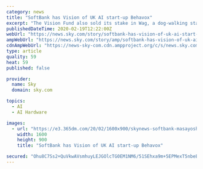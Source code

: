 ```yaml
---
category: news
title: "SoftBank has Vision of UK AI start-up Behavox"
excerpt: "The Vision Fund also sold its stake in Wag, a dog-walking start-up, after mounting losses. Insiders said that the investment in Behavox ... and also focuses on helping clients to monitor their own customer relationships through the use of AI tools. The company's early investors were Hoxton Ventures and Index Ventures, the venture capital ..."
publishedDateTime: 2020-02-19T12:22:00Z
webUrl: "https://news.sky.com/story/softbank-has-vision-of-uk-ai-start-up-behavox-11937743"
ampWebUrl: "https://news.sky.com/story/amp/softbank-has-vision-of-uk-ai-start-up-behavox-11937743"
cdnAmpWebUrl: "https://news-sky-com.cdn.ampproject.org/c/s/news.sky.com/story/amp/softbank-has-vision-of-uk-ai-start-up-behavox-11937743"
type: article
quality: 59
heat: 59
published: false

provider:
  name: Sky
  domain: sky.com

topics:
  - AI
  - AI Hardware

images:
  - url: "https://e3.365dm.com/20/02/1600x900/skynews-softbank-masayoshi-son_4924345.jpg?20200219103123"
    width: 1600
    height: 900
    title: "SoftBank has Vision of UK AI start-up Behavox"

secured: "Ohu8C7Ss2+QuVkwAVsmhuyLEJGOlcTG0EM1NM6/51SEhxa9m+5EPMexT5nbeBJmwwd6bRXowf5EYOSOJYYBKDvNoWPWXTk8t3XYTa9i7LM0qFxIinlCIw9pb4VevPL+rnLGULEHsn7owL4p0CbhLkpR98VF1/oo7mJyBCcH8KjaDAQrQ/ILNA3WVEZ0usd2cxK65t68IgmK/2NreGWuuYmVgSV84bqYmVxBFBL0J6gYeEQvxDlfv6tGi3bEK47zDPlepklSbMzYuzO+QVKzM6EquSRFBlahKL2show448Nqlu6DWuTNDJczHVTuVU74fxhDDph82G3ER+1FeCEZ87sicBKO5SwlVCyhVn4DVRlO7rrU8UpMW+6jnE0Jo3IGUEw8o6ZRE7d1Em70epO1I3TUYXVeX0IdbAyPNQ8OvX3OxZUHlSN3YgI2+S/s8FEVXlFoQUm35/OSglSvm7vAupDug+Sb0f3v+y1cP1I58bMs=;aQmNYwIe7rrzgktmzysdXA=="
---
```



